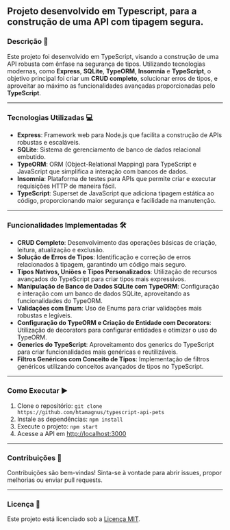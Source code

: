 ## Projeto desenvolvido em Typescript, para a construção de uma API com tipagem segura.

### Descrição 🚀

Este projeto foi desenvolvido em TypeScript, visando a construção de uma API robusta com ênfase na segurança de tipos. Utilizando tecnologias modernas, como **Express**, **SQLite**, **TypeORM**, **Insomnia** e **TypeScript**, o objetivo principal foi criar um **CRUD completo**, solucionar erros de tipos, e aproveitar ao máximo as funcionalidades avançadas proporcionadas pelo **TypeScript**.

---

### Tecnologias Utilizadas 💻

- **Express**: Framework web para Node.js que facilita a construção de APIs robustas e escaláveis.
- **SQLite**: Sistema de gerenciamento de banco de dados relacional embutido.
- **TypeORM**: ORM (Object-Relational Mapping) para TypeScript e JavaScript que simplifica a interação com bancos de dados.
- **Insomnia**: Plataforma de testes para APIs que permite criar e executar requisições HTTP de maneira fácil.
- **TypeScript**: Superset de JavaScript que adiciona tipagem estática ao código, proporcionando maior segurança e facilidade na manutenção.
---

### Funcionalidades Implementadas 🛠️

- **CRUD Completo**: Desenvolvimento das operações básicas de criação, leitura, atualização e exclusão.
- **Solução de Erros de Tipos**: Identificação e correção de erros relacionados à tipagem, garantindo um código mais seguro.
- **Tipos Nativos, Uniões e Tipos Personalizados**: Utilização de recursos avançados do TypeScript para criar tipos mais expressivos.
- **Manipulação de Banco de Dados SQLite com TypeORM**: Configuração e interação com um banco de dados SQLite, aproveitando as funcionalidades do TypeORM.
- **Validações com Enum**: Uso de Enums para criar validações mais robustas e legíveis.
- **Configuração do TypeORM e Criação de Entidade com Decorators**: Utilização de decorators para configurar entidades e otimizar o uso do TypeORM.
- **Generics do TypeScript**: Aproveitamento dos generics do TypeScript para criar funcionalidades mais genéricas e reutilizáveis.
- **Filtros Genéricos com Conceito de Tipos**: Implementação de filtros genéricos utilizando conceitos avançados de tipos no TypeScript.
---

### Como Executar ▶️

1. Clone o repositório: `git clone https://github.com/htamagnus/typescript-api-pets`
2. Instale as dependências: `npm install`
3. Execute o projeto: `npm start`
4. Acesse a API em [http://localhost:3000](http://localhost:3000)
---

### Contribuições 🤝

Contribuições são bem-vindas! Sinta-se à vontade para abrir issues, propor melhorias ou enviar pull requests.

---

### Licença 📜

Este projeto está licenciado sob a [Licença MIT](LICENSE).
